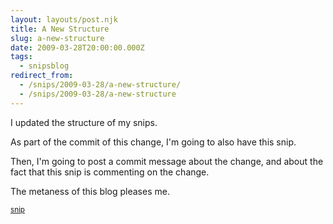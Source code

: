 ```yaml
---
layout: layouts/post.njk
title: A New Structure
slug: a-new-structure
date: 2009-03-28T20:00:00.000Z
tags:
  - snipsblog
redirect_from:
  - /snips/2009-03-28/a-new-structure/
  - /snips/2009-03-28/a-new-structure
---
```


I updated the structure of my snips.

As part of the commit of this change, I'm going to also have this snip.

Then, I'm going to post a commit message about the change, and about the fact that this snip is commenting on the change.

The metaness of this blog pleases me.

<small>[snip](https://github.com/isaacs/snips)</small>

